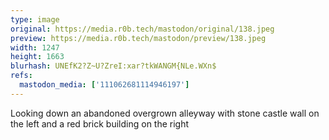 ```yaml
---
type: image
original: https://media.r0b.tech/mastodon/original/138.jpeg
preview: https://media.r0b.tech/mastodon/preview/138.jpeg
width: 1247
height: 1663
blurhash: UNEfK2?Z~U?ZreI:xar?tkWANGM{NLe.WXn$
refs:
  mastodon_media: ['111062681114946197']
---
```


Looking down an abandoned overgrown alleyway with stone castle wall on the left and a red brick building on the right
